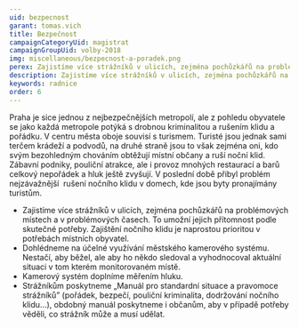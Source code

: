```yaml
---
uid: bezpecnost
garant: tomas.vich
title: Bezpečnost
campaignCategoryUid: magistrat
campaignGroupUid: volby-2018
img: miscellaneous/bezpecnost-a-poradek.png
perex: Zajistíme více strážníků v ulicích, zejména pochůzkářů na problémových místech a v problémových časech. Dohlédneme na účelné využívání městského kamerového systému. Kamerový systém doplníme měřením hluku. Strážníkům poskytneme „Manuál pro standardní situace a pravomoce strážníků.
description: Zajistíme více strážníků v ulicích, zejména pochůzkářů na problémových místech a v problémových časech. Dohlédneme na účelné využívání městského kamerového systému. Kamerový systém doplníme měřením hluku. Strážníkům poskytneme „Manuál pro standardní situace a pravomoce strážníků.
keywords: radnice
order: 6
---
```


Praha je sice jednou z nejbezpečnějších metropolí, ale z pohledu obyvatele se jako každá metropole potýká s drobnou kriminalitou a rušením klidu a pořádku. V centru města oboje souvisí s turismem. Turisté jsou jednak sami terčem krádeží a podvodů, na druhé straně jsou to však zejména oni, kdo svým bezohledným chováním obtěžují místní občany a ruší noční klid. Zábavní podniky, pouliční atrakce, ale i provoz mnohých restaurací a barů celkový nepořádek a hluk ještě zvyšují. V poslední době přibyl problém nejzávažnější ­ rušení nočního klidu v domech, kde jsou byty pronajímány turistům.

- Zajistíme více strážníků v ulicích, zejména pochůzkářů na problémových místech a v problémových časech. To umožní jejich přítomnost podle skutečné potřeby. Zajištění nočního klidu je naprostou prioritou v potřebách místních obyvatel.
- Dohlédneme na účelné využívání městského kamerového systému. Nestačí, aby běžel, ale aby ho někdo sledoval a vyhodnocoval aktuální situaci v tom kterém monitorovaném místě.
- Kamerový systém doplníme měřením hluku.
- Strážníkům poskytneme „Manuál pro standardní situace a pravomoce strážníků” (pořádek, bezpečí, pouliční kriminalita, dodržování nočního klidu...), obdobný manuál poskytneme i občanům, aby v případě potřeby věděli, co strážník může a musí udělat.